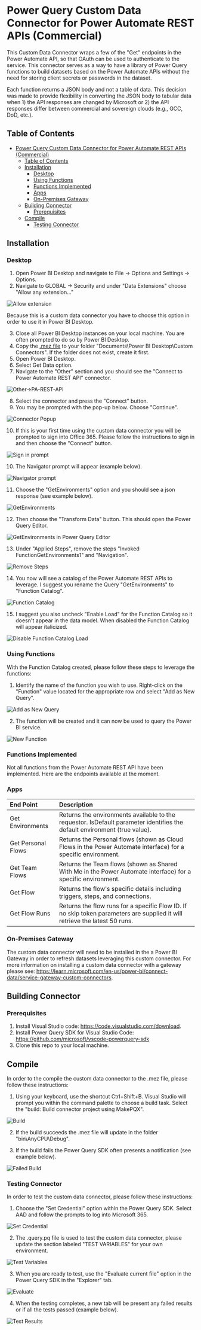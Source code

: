 # Power Query Custom Data Connector for Power Automate REST APIs (Commercial)

This Custom Data Connector wraps a few of the "Get" endpoints in the Power Automate API, so that OAuth can be used to authenticate to the service.  This connector serves as a way to have a library of Power Query functions to build datasets based on the Power Automate APIs without the need for storing client secrets or passwords in the dataset.  

Each function returns a JSON body and not a table of data.  This decision was made to provide flexibility in converting the JSON body to tabular data when 1) the API responses are changed by Microsoft or 2) the API responses differ between commercial and sovereign clouds (e.g., GCC, DoD, etc.). 

## Table of Contents

- [Power Query Custom Data Connector for Power Automate REST APIs (Commercial)](#power-query-custom-data-connector-for-power-automate-rest-apis-commercial)
  - [Table of Contents](#table-of-contents)
  - [Installation](#installation)
    - [Desktop](#desktop)
    - [Using Functions](#using-functions)
    - [Functions Implemented](#functions-implemented)
    - [Apps](#apps)
    - [On-Premises Gateway](#on-premises-gateway)
  - [Building Connector](#building-connector)
    - [Prerequisites](#prerequisites)
  - [Compile](#compile)
    - [Testing Connector](#testing-connector)


## Installation

### Desktop
1. Open Power BI Desktop and navigate to File -> Options and Settings -> Options.
2. Navigate to GLOBAL -> Security and under "Data Extensions" choose "Allow any extension..."

![Allow extension](./documentation/images/options-update.png)

Because this is a custom data connector you have to choose this option in order to use it in Power BI Desktop.

3. Close all Power BI Desktop instances on your local machine.  You are often prompted to do so by Power BI Desktop.
4. Copy the [.mez file](https://github.com/kerski/powerquery-connector-power-automate-rest-api-commercial/releases) to your folder "Documents\Power BI Desktop\Custom Connectors".  If the folder does not exist, create it first.
5. Open Power BI Desktop.
6. Select Get Data option.
7. Navigate to the "Other" section and you should see the "Connect to Power Automate REST API" connector.

![Other->PA-REST-API](./documentation/images/pa-other-connect.png)

8. Select the connector and press the "Connect" button.
9. You may be prompted with the pop-up below. Choose "Continue".

![Connector Popup](./documentation/images/connector-pop-up.png)

10. If this is your first time using the custom data connector you will be prompted to sign into Office 365. Please follow the instructions to sign in and then choose the "Connect" button.

![Sign in prompt](./documentation/images/sign-in.png)

10. The Navigator prompt will appear (example below).

![Navigator prompt](./documentation/images/navigator.png)

11. Choose the "GetEnvironments" option and you should see a json response (see example below).

![GetEnvironments](./documentation/images/get-environments.png)

12. Then choose the "Transform Data" button.  This should open the Power Query Editor.

![GetEnvironments in Power Query Editor](./documentation/images/get-environments-pq.png)

13. Under "Applied Steps", remove the steps "Invoked FunctionGetEnvironments1" and "Navigation".

![Remove Steps](./documentation/images/remove-steps.png)

14. You now will see a catalog of the Power Automate REST APIs to leverage.  I suggest you rename the Query "GetEnvironments" to "Function Catalog".

![Function Catalog](./documentation/images/function-catalog.png)

15. I suggest you also uncheck "Enable Load" for the Function Catalog so it doesn't appear in the data model. When disabled the Function Catalog will appear italicized.

![Disable Function Catalog Load](./documentation/images/disable-load.png)

### Using Functions

With the Function Catalog created, please follow these steps to leverage the functions:

1. Identify the name of the function you wish to use. Right-click on the "Function" value located for the appropriate row and select "Add as New Query".

![Add as New Query](./documentation/images/add-as-new-query.png)

2. The function will be created and it can now be used to query the Power BI service.

![New Function](./documentation/images/new-function.png)

### Functions Implemented

Not all functions from the Power Automate REST API have been implemented.  Here are the endpoints available at the moment.

### Apps
| End Point                    | Description  |
|:-----------------------------|:-------------|
| Get Environments | Returns the environments available to the requestor. IsDefault parameter identifies the default environment (true value).  |
| Get Personal Flows | Returns the Personal flows (shown as Cloud Flows in the Power Automate interface) for a specific environment.  |
| Get Team Flows | Returns the Team flows (shown as Shared With Me in the Power Automate interface) for a specific environment.  |
| Get Flow | Returns the flow's specific details including triggers, steps, and connections.  |
| Get Flow Runs | Returns the flow runs for a specific Flow ID.  If no skip token parameters are supplied it will retrieve the latest 50 runs.  |

### On-Premises Gateway

The custom data connector will need to be installed in the a Power BI Gateway in order to refresh datasets leveraging this custom connector.  For more information on installing a custom data connector with a gateway please see: https://learn.microsoft.com/en-us/power-bi/connect-data/service-gateway-custom-connectors.

## Building Connector

### Prerequisites 

1. Install Visual Studio code: https://code.visualstudio.com/download.
1. Install Power Query SDK for Visual Studio Code: https://github.com/microsoft/vscode-powerquery-sdk
1. Clone this repo to your local machine.

## Compile

In order to the compile the custom data connector to the .mez file, please follow these instructions:

1. Using your keyboard, use the shortcut Ctrl+Shift+B.  Visual Studio will prompt you within the command palette to choose a build task. Select the "build: Build connector project using MakePQX".

![Build](./documentation/images/build-mez.png)

2. If the build succeeds the .mez file will update in the folder "bin\AnyCPU\Debug".

3. If the build fails the Power Query SDK often presents a notification (see example below).

![Failed Build](./documentation/images/failed-build.png)

### Testing Connector

In order to test the custom data connector, please follow these instructions:

1. Choose the "Set Credential" option within the Power Query SDK. Select AAD and follow the prompts to log into Microsoft 365.

![Set Credential](./documentation/images/set-credential.png)

2. The .query.pq file is used to test the custom data connector, please update the section labeled "TEST VARIABLES" for your own environment.

![Test Variables](./documentation/images/test-variables.png)

3. When you are ready to test, use the "Evaluate current file" option in the Power Query SDK in the "Explorer" tab.

![Evaluate](./documentation/images/evaluate-test-file.png)

4. When the testing completes, a new tab will be present any failed results or if all the tests passed (example below).

![Test Results](./documentation/images/test-results.png)